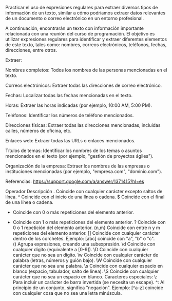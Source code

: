 Practicar el uso de expresiones regulares para extraer diversos tipos de información de un texto, similar a cómo podríamos extraer datos relevantes de un documento o correo electrónico en un entorno profesional.

A continuación, encontrarán un texto con información importante relacionada con una reunión del curso de programación. El objetivo es utilizar expresiones regulares para identificar y extraer diferentes elementos de este texto, tales como: nombres, correos electrónicos, teléfonos, fechas, direcciones, entre otros.

Extraer: 

Nombres completos: Todos los nombres de las personas mencionadas en el texto.

Correos electrónicos: Extraer todas las direcciones de correo electrónico.

Fechas: Localizar todas las fechas mencionadas en el texto.

Horas: Extraer las horas indicadas (por ejemplo, 10:00 AM, 5:00 PM).

Teléfonos: Identificar los números de teléfono mencionados.

Direcciones físicas: Extraer todas las direcciones mencionadas, incluidas calles, números de oficina, etc.

Enlaces web: Extraer todas las URLs o enlaces mencionados.

Títulos de temas: Identificar los nombres de los temas o asuntos mencionados en el texto (por ejemplo, "gestión de proyectos ágiles").

Organización de la empresa: Extraer los nombres de las empresas o instituciones mencionadas (por ejemplo, "empresa.com", "dominio.com").

Referencias:
https://support.google.com/a/answer/1371415?hl=es

Operador	Descripción
.	Coincide con cualquier carácter excepto saltos de línea.
^	Coincide con el inicio de una línea o cadena.
$	Coincide con el final de una línea o cadena.
*	Coincide con 0 o más repeticiones del elemento anterior.
+	Coincide con 1 o más repeticiones del elemento anterior.
?	Coincide con 0 o 1 repetición del elemento anterior.
{n,m}	Coincide con entre n y m repeticiones del elemento anterior.
[]	Coincide con cualquier carácter dentro de los corchetes. Ejemplo: [abc] coincide con "a", "b" o "c".
`	`
()	Agrupa expresiones, creando una subexpresión.
\d	Coincide con cualquier dígito (equivalente a [0-9]).
\D	Coincide con cualquier carácter que no sea un dígito.
\w	Coincide con cualquier carácter de palabra (letras, números y guión bajo).
\W	Coincide con cualquier carácter que no sea una palabra.
\s	Coincide con cualquier espacio en blanco (espacio, tabulador, salto de línea).
\S	Coincide con cualquier carácter que no sea un espacio en blanco.
Caracteres especiales:
\\: Para incluir un carácter de barra invertida (se necesita un escape).
^: Al principio de un conjunto, significa "negación". Ejemplo: [^a-z] coincide con cualquier cosa que no sea una letra minúscula.
